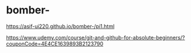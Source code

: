 # bomber-
https://asif-ui220.github.io/bomber-/pi1.html


https://www.udemy.com/course/git-and-github-for-absolute-beginners/?couponCode=4E4CE1639893B2123790
